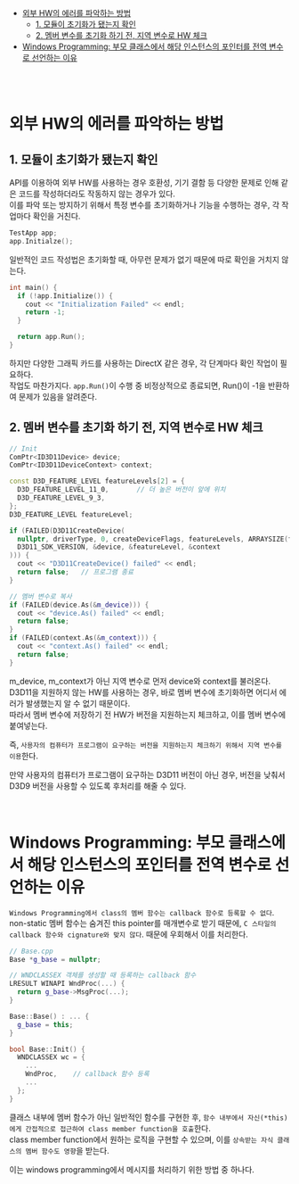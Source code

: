 - [외부 HW의 에러를 파악하는 방법](#외부-hw의-에러를-파악하는-방법)
  - [1. 모듈이 초기화가 됐는지 확인](#1-모듈이-초기화가-됐는지-확인)
  - [2. 멤버 변수를 초기화 하기 전, 지역 변수로 HW 체크](#2-멤버-변수를-초기화-하기-전-지역-변수로-hw-체크)
- [Windows Programming: 부모 클래스에서 해당 인스턴스의 포인터를 전역 변수로 선언하는 이유](#windows-programming-부모-클래스에서-해당-인스턴스의-포인터를-전역-변수로-선언하는-이유)

<br><br>

# 외부 HW의 에러를 파악하는 방법
## 1. 모듈이 초기화가 됐는지 확인
API를 이용하여 외부 HW를 사용하는 경우 호환성, 기기 결함 등 다양한 문제로 인해 같은 코드를 작성하더라도 작동하지 않는 경우가 있다.   
이를 파악 또는 방지하기 위해서 특정 변수를 초기화하거나 기능을 수행하는 경우, 각 작업마다 확인을 거친다.   
```cpp
TestApp app;
app.Initialze();
```
일반적인 코드 작성법은 초기화할 때, 아무런 문제가 없기 때문에 따로 확인을 거치지 않는다.   
```cpp
int main() {
  if (!app.Initialize()) {
    cout << "Initialization Failed" << endl;
    return -1;
  }

  return app.Run();
}
```
하지만 다양한 그래픽 카드를 사용하는 DirectX 같은 경우, 각 단계마다 확인 작업이 필요하다.   
작업도 마찬가지다. `app.Run()`이 수행 중 비정상적으로 종료되면, Run()이 -1을 반환하여 문제가 있음을 알려준다.   

## 2. 멤버 변수를 초기화 하기 전, 지역 변수로 HW 체크
```cpp
// Init
ComPtr<ID3D11Device> device;
ComPtr<ID3D11DeviceContext> context;

const D3D_FEATURE_LEVEL featureLevels[2] = {
  D3D_FEATURE_LEVEL_11_0,       // 더 높은 버전이 앞에 위치
  D3D_FEATURE_LEVEL_9_3,
};
D3D_FEATURE_LEVEL featureLevel;

if (FAILED(D3D11CreateDevice(
  nullptr, driverType, 0, createDeviceFlags, featureLevels, ARRAYSIZE(featureLevels),
  D3D11_SDK_VERSION, &device, &featureLevel, &context
))) {
  cout << "D3D11CreateDevice() failed" << endl;
  return false;   // 프로그램 종료
}

// 멤버 변수로 복사
if (FAILED(device.As(&m_device))) {
  cout << "device.As() failed" << endl;
  return false;
}
if (FAILED(context.As(&m_context))) {
  cout << "context.As() failed" << endl;
  return false;
}
```
m_device, m_context가 아닌 지역 변수로 먼저 device와 context를 불러온다.   
D3D11을 지원하지 않는 HW를 사용하는 경우, 바로 멤버 변수에 초기화하면 어디서 에러가 발생했는지 알 수 없기 때문이다.   
따라서 멤버 변수에 저장하기 전 HW가 버전을 지원하는지 체크하고, 이를 멤버 변수에 붙여넣는다.   

즉, `사용자의 컴퓨터가 프로그램이 요구하는 버전을 지원하는지 체크하기 위해서 지역 변수를 이용`한다.   

만약 사용자의 컴퓨터가 프로그램이 요구하는 D3D11 버전이 아닌 경우, 버전을 낮춰서 D3D9 버전을 사용할 수 있도록 후처리를 해줄 수 있다.   

<br>

# Windows Programming: 부모 클래스에서 해당 인스턴스의 포인터를 전역 변수로 선언하는 이유
`Windows Programming에서 class의 멤버 함수는 callback 함수로 등록할 수 없다`.   
non-static 멤버 함수는 숨겨진 this pointer를 매개변수로 받기 때문에, `C 스타일의 callback 함수와 cignature와 맞지 않다`. 때문에 우회해서 이를 처리한다.   
```cpp
// Base.cpp
Base *g_base = nullptr;

// WNDCLASSEX 객체를 생성할 때 등록하는 callback 함수
LRESULT WINAPI WndProc(...) {
  return g_base->MsgProc(...);
}

Base::Base() : ... {
  g_base = this;
}

bool Base::Init() {
  WNDCLASSEX wc = {
    ...
    WndProc,    // callback 함수 등록
    ...
  };
}
```
클래스 내부에 멤버 함수가 아닌 일반적인 함수를 구현한 후, `함수 내부에서 자신(*this)에게 간접적으로 접근하여 class member function을 호출`한다.   
class member function에서 원하는 로직을 구현할 수 있으며, 이를 `상속받는 자식 클래스의 멤버 함수도 영향`을 받는다.   

이는 windows programming에서 메시지를 처리하기 위한 방법 중 하나다.   

<br>